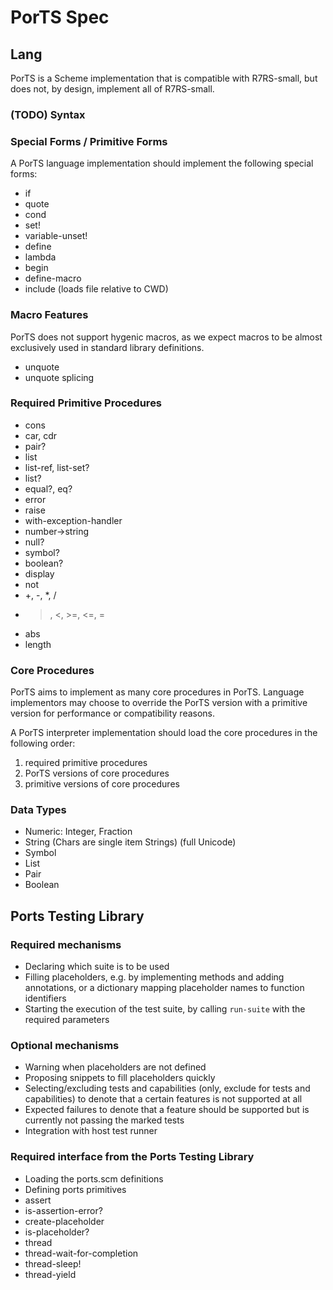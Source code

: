 # PorTS Spec

## Lang 

PorTS is a Scheme implementation that is compatible with R7RS-small, but does not, by design, implement all of R7RS-small.

### (TODO) Syntax


### Special Forms / Primitive Forms
A PorTS language implementation should implement the following special forms:
 - if
 - quote
 - cond
 - set!
 - variable-unset!
 - define
 - lambda
 - begin
 - define-macro
 - include (loads file relative to CWD)

### Macro Features
PorTS does not support hygenic macros, as we expect macros to be almost exclusively used in standard library definitions.

- unquote
- unquote splicing

### Required Primitive Procedures
- cons
- car, cdr
- pair?
- list
- list-ref, list-set?
- list?
- equal?, eq?
- error
- raise
- with-exception-handler
- number->string
- null?
- symbol?
- boolean?
- display
- not
- +, -, *, /
- >, <, >=, <=, =
- abs
- length
<!-- - apply? -->

<!-- 
Should be ported to PorTS
- length
- append
- string-append
- string-upcase
- string-downcase
- string-index, string-replace, string-trim
- char-whitespace?
-->

### Core Procedures
PorTS aims to implement as many core procedures in PorTS. Language implementors may choose to override the PorTS version with a primitive version for performance or compatibility reasons.

A PorTS interpreter implementation should load the core procedures in the following order:
 1. required primitive procedures
 2. PorTS versions of core procedures
 3. primitive versions of core procedures

### Data Types
- Numeric: Integer, Fraction
- String (Chars are single item Strings) (full Unicode)
- Symbol
- List
- Pair
- Boolean


## Ports Testing Library

### Required mechanisms
- Declaring which suite is to be used
- Filling placeholders, e.g. by implementing methods and adding annotations, or a dictionary mapping placeholder names to function identifiers
- Starting the execution of the test suite, by calling `run-suite` with the required parameters


### Optional mechanisms
- Warning when placeholders are not defined
- Proposing snippets to fill placeholders quickly
- Selecting/excluding tests and capabilities (only, exclude for tests and capabilities) to denote that a certain features is not supported at all
- Expected failures to denote that a feature should be supported but is currently not passing the marked tests
- Integration with host test runner


### Required interface from the Ports Testing Library
- Loading the ports.scm definitions
- Defining ports primitives
 - assert
 - is-assertion-error?
 - create-placeholder
 - is-placeholder?
 - thread
 - thread-wait-for-completion
 - thread-sleep!
 - thread-yield